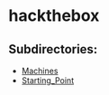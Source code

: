 # hackthebox

## Subdirectories:
- [Machines](Machines/Machines.md)
- [Starting_Point](Starting_Point/Starting_Point.md)
